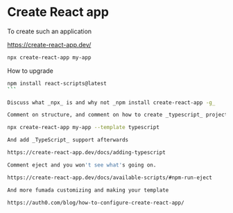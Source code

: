 # Create React app

To create such an application

https://create-react-app.dev/

```bash
npx create-react-app my-app
```

How to upgrade

````bash
npm install react-scripts@latest
```

Discuss what _npx_ is and why not _npm install create-react-app -g_

Comment on structure, and comment on how to create _typescript_ project

npx create-react-app my-app --template typescript

And add _TypeScript_ support afterwards

https://create-react-app.dev/docs/adding-typescript

Comment eject and you won't see what's going on.

https://create-react-app.dev/docs/available-scripts/#npm-run-eject

And more fumada customizing and making your template

https://auth0.com/blog/how-to-configure-create-react-app/
